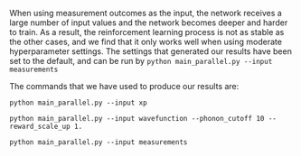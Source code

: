 When using measurement outcomes as the input, the network receives a large number of input values and the network becomes deeper and harder to train. As a result, the reinforcement learning process is not as stable as the other cases, and we find that it only works well when using moderate hyperparameter settings. The settings that generated our results have been set to the default, and can be run by ```python main_parallel.py --input measurements```



The commands that we have used to produce our results are:

```python main_parallel.py --input xp```

```python main_parallel.py --input wavefunction --phonon_cutoff 10 --reward_scale_up 1.```

```python main_parallel.py --input measurements```
